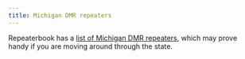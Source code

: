 ```yaml
---
title: Michigan DMR repeaters
---
```

Repeaterbook has a
[list of Michigan DMR repeaters](https://www.repeaterbook.com/repeaters/feature_search.php?state_id=26&type=DMR),
which may prove handy if you are moving around through the state.
